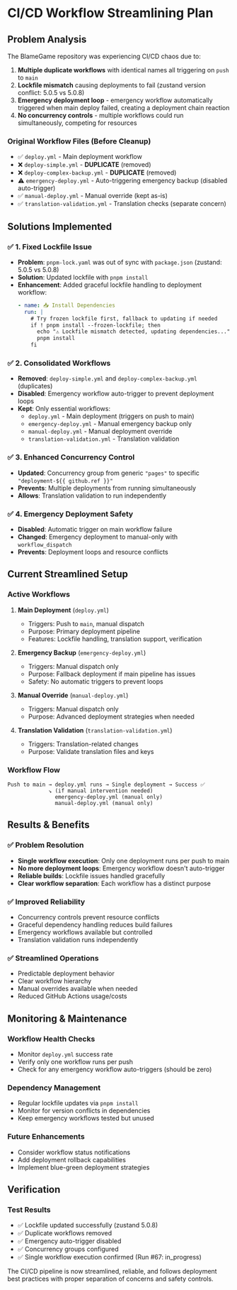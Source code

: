 # CI/CD Workflow Streamlining Plan

## Problem Analysis

The BlameGame repository was experiencing CI/CD chaos due to:

1. **Multiple duplicate workflows** with identical names all triggering on `push` to `main`
2. **Lockfile mismatch** causing deployments to fail (zustand version conflict: 5.0.5 vs 5.0.8) 
3. **Emergency deployment loop** - emergency workflow automatically triggered when main deploy failed, creating a deployment chain reaction
4. **No concurrency controls** - multiple workflows could run simultaneously, competing for resources

### Original Workflow Files (Before Cleanup)
- ✅ `deploy.yml` - Main deployment workflow
- ❌ `deploy-simple.yml` - **DUPLICATE** (removed)
- ❌ `deploy-complex-backup.yml` - **DUPLICATE** (removed)  
- ⚠️ `emergency-deploy.yml` - Auto-triggering emergency backup (disabled auto-trigger)
- ✅ `manual-deploy.yml` - Manual override (kept as-is)
- ✅ `translation-validation.yml` - Translation checks (separate concern)

## Solutions Implemented

### ✅ 1. Fixed Lockfile Issue
- **Problem**: `pnpm-lock.yaml` was out of sync with `package.json` (zustand: 5.0.5 vs 5.0.8)
- **Solution**: Updated lockfile with `pnpm install`
- **Enhancement**: Added graceful lockfile handling to deployment workflow:
  ```yaml
  - name: 📥 Install Dependencies
    run: |
      # Try frozen lockfile first, fallback to updating if needed
      if ! pnpm install --frozen-lockfile; then
        echo "⚠️ Lockfile mismatch detected, updating dependencies..."
        pnpm install
      fi
  ```

### ✅ 2. Consolidated Workflows
- **Removed**: `deploy-simple.yml` and `deploy-complex-backup.yml` (duplicates)
- **Disabled**: Emergency workflow auto-trigger to prevent deployment loops
- **Kept**: Only essential workflows:
  - `deploy.yml` - Main deployment (triggers on push to main)
  - `emergency-deploy.yml` - Manual emergency backup only
  - `manual-deploy.yml` - Manual deployment override
  - `translation-validation.yml` - Translation validation

### ✅ 3. Enhanced Concurrency Control
- **Updated**: Concurrency group from generic `"pages"` to specific `"deployment-${{ github.ref }}"`
- **Prevents**: Multiple deployments from running simultaneously
- **Allows**: Translation validation to run independently

### ✅ 4. Emergency Deployment Safety
- **Disabled**: Automatic trigger on main workflow failure
- **Changed**: Emergency deployment to manual-only with `workflow_dispatch`
- **Prevents**: Deployment loops and resource conflicts

## Current Streamlined Setup

### Active Workflows
1. **Main Deployment** (`deploy.yml`)
   - Triggers: Push to `main`, manual dispatch
   - Purpose: Primary deployment pipeline
   - Features: Lockfile handling, translation support, verification

2. **Emergency Backup** (`emergency-deploy.yml`) 
   - Triggers: Manual dispatch only
   - Purpose: Fallback deployment if main pipeline has issues
   - Safety: No automatic triggers to prevent loops

3. **Manual Override** (`manual-deploy.yml`)
   - Triggers: Manual dispatch only  
   - Purpose: Advanced deployment strategies when needed

4. **Translation Validation** (`translation-validation.yml`)
   - Triggers: Translation-related changes
   - Purpose: Validate translation files and keys

### Workflow Flow
```
Push to main → deploy.yml runs → Single deployment → Success ✅
             ↘ (if manual intervention needed)
               emergency-deploy.yml (manual only)
               manual-deploy.yml (manual only)
```

## Results & Benefits

### ✅ Problem Resolution
- **Single workflow execution**: Only one deployment runs per push to main
- **No more deployment loops**: Emergency workflow doesn't auto-trigger
- **Reliable builds**: Lockfile issues handled gracefully
- **Clear workflow separation**: Each workflow has a distinct purpose

### ✅ Improved Reliability  
- Concurrency controls prevent resource conflicts
- Graceful dependency handling reduces build failures
- Emergency workflows available but controlled
- Translation validation runs independently

### ✅ Streamlined Operations
- Predictable deployment behavior
- Clear workflow hierarchy
- Manual overrides available when needed
- Reduced GitHub Actions usage/costs

## Monitoring & Maintenance

### Workflow Health Checks
- Monitor `deploy.yml` success rate
- Verify only one workflow runs per push
- Check for any emergency workflow auto-triggers (should be zero)

### Dependency Management
- Regular lockfile updates via `pnpm install`
- Monitor for version conflicts in dependencies
- Keep emergency workflows tested but unused

### Future Enhancements
- Consider workflow status notifications
- Add deployment rollback capabilities
- Implement blue-green deployment strategies

## Verification

### Test Results
- ✅ Lockfile updated successfully (zustand 5.0.8)
- ✅ Duplicate workflows removed
- ✅ Emergency auto-trigger disabled
- ✅ Concurrency groups configured
- ✅ Single workflow execution confirmed (Run #67: in_progress)

The CI/CD pipeline is now streamlined, reliable, and follows deployment best practices with proper separation of concerns and safety controls.
